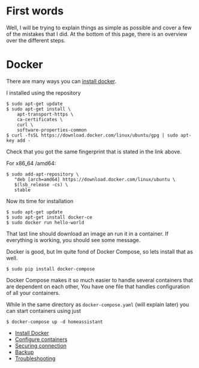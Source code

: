 # First words
Well, I will be trying to explain things as simple as possible and cover a few of the mistakes that I did. 
At the bottom of this page, there is an overview over the different steps.


# Docker

There are many ways you can [install docker](https://docs.docker.com/install/linux/docker-ce/ubuntu/#install-docker-ce-1). 


I installed using the repository

```
$ sudo apt-get update
$ sudo apt-get install \
    apt-transport-https \
    ca-certificates \
    curl \
    software-properties-common
$ curl -fsSL https://download.docker.com/linux/ubuntu/gpg | sudo apt-key add -
```

Check that you got the same fingerprint that is stated in the link above.

For x86_64 /amd64:
```
$ sudo add-apt-repository \
   "deb [arch=amd64] https://download.docker.com/linux/ubuntu \
   $(lsb_release -cs) \
   stable
```


Now its time for installation
```
$ sudo apt-get update
$ sudo apt-get install docker-ce
$ sudo docker run hello-world
```

That last line should download an image an run it in a container. If everything is working, you should see some message.

Docker is good, but Im quite fond of Docker Compose, so lets install that as well.
```
$ sudo pip install docker-compose
```

Docker Compose makes it so much easier to handle several containers that are dependent on each other, You have one file that handles configuration of all your containers.

While in the same directory as `docker-compose.yaml` (will explain later) you can start containers using just
```
$ docker-compose up -d homeassistant
```


- [Install Docker](docs/1_INSTALL_DOCKER.md)
- [Configure containers](docs/2_CONFIGURE_CONTAINERS.md)
- [Securing connection](docs/3_SECURE_CONNECTION.md)
- [Backup](docs/4_BACKUP.md)
- [Troubleshooting](docs/9_TROUBLESHOOTING.md)